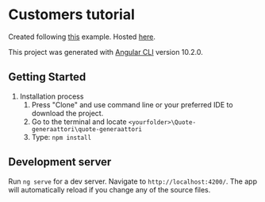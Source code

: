 # Customers tutorial

Created following <a href="https://scrimba.com/learn/yourfirstangularapp" target="_blank">this</a> example. Hosted [here](https://aulifarm.github.io/customers-tutorial/).

This project was generated with [Angular CLI](https://github.com/angular/angular-cli) version 10.2.0.

## Getting Started
1.	Installation process
    1. Press "Clone" and use command line or your preferred IDE to download the project.
    2. Go to the terminal and locate `<yourfolder>\Quote-generaattori\quote-generaattori`
    3. Type: `npm install`

## Development server

Run `ng serve` for a dev server. Navigate to `http://localhost:4200/`. The app will automatically reload if you change any of the source files.



